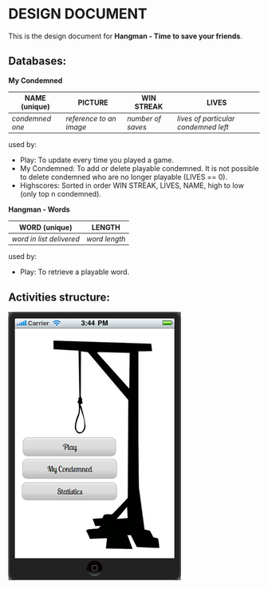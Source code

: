 DESIGN DOCUMENT
===============

This is the design document for **Hangman - Time to save your friends**.

Databases:
----------

**My Condemned**

| NAME (unique)   | PICTURE                 | WIN STREAK        | LIVES                                |
| --------------- | ----------------------- | ----------------- | ------------------------------------ |
| *condemned one* | *reference to an image* | *number of saves* | *lives of particular condemned left* |

used by: 
- Play: To update every time you played a game.
- My Condemned: To add or delete playable condemned. It is not possible to delete condemned who are no longer playable (LIVES == 0).
- Highscores: Sorted in order WIN STREAK, LIVES, NAME, high to low (only top n condemned).

**Hangman - Words**

| WORD (unique)            | LENGTH        |
| ------------------------ | ------------- |
| *word in list delivered* | *word length* |

used by: 
- Play: To retrieve a playable word.


Activities structure:
-----------

![alt text](https://github.com/Sjaakja/hangman_app_studio/blob/master/doc/HOME.png "ACTIVITIES STRUCTURE")